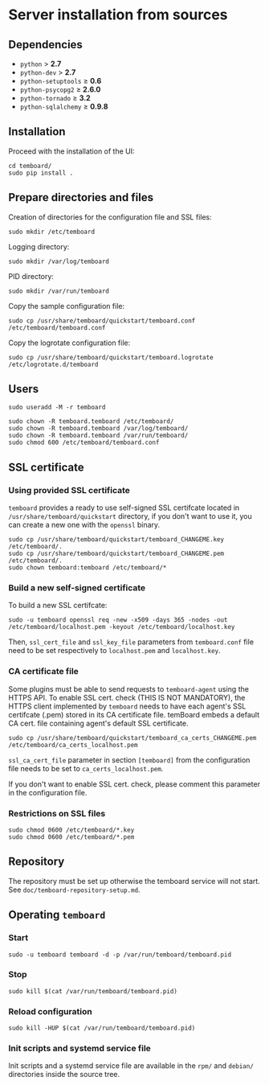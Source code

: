 <h1>Server installation from sources</h1>

## Dependencies

  - `python` &gt; **2.7**
  - `python-dev` &gt; **2.7**
  - `python-setuptools` &ge; **0.6**
  - `python-psycopg2` &ge; **2.6.0**
  - `python-tornado` &ge; **3.2**
  - `python-sqlalchemy` &ge; **0.9.8**

## Installation

Proceed with the installation of the UI:

```
cd temboard/
sudo pip install .
```

## Prepare directories and files

Creation of directories for the configuration file and SSL files:
```
sudo mkdir /etc/temboard
```

Logging directory:
```
sudo mkdir /var/log/temboard
```

PID directory:
```
sudo mkdir /var/run/temboard
```

Copy the sample configuration file:
```
sudo cp /usr/share/temboard/quickstart/temboard.conf /etc/temboard/temboard.conf
```

Copy the logrotate configuration file:
```
sudo cp /usr/share/temboard/quickstart/temboard.logrotate /etc/logrotate.d/temboard
```

## Users

```
sudo useradd -M -r temboard
```

```
sudo chown -R temboard.temboard /etc/temboard/
sudo chown -R temboard.temboard /var/log/temboard/
sudo chown -R temboard.temboard /var/run/temboard/
sudo chmod 600 /etc/temboard/temboard.conf
```

## SSL certificate

### Using provided SSL certificate
`temboard` provides a ready to use self-signed SSL certifcate located in `/usr/share/temboard/quickstart` directory, if you don't want to use it, you can create a new one with the `openssl` binary.
```
sudo cp /usr/share/temboard/quickstart/temboard_CHANGEME.key /etc/temboard/.
sudo cp /usr/share/temboard/quickstart/temboard_CHANGEME.pem /etc/temboard/.
sudo chown temboard:temboard /etc/temboard/*
```

### Build a new self-signed certificate

To build a new SSL certifcate:
```
sudo -u temboard openssl req -new -x509 -days 365 -nodes -out /etc/temboard/localhost.pem -keyout /etc/temboard/localhost.key
```

Then, `ssl_cert_file` and `ssl_key_file` parameters from `temboard.conf` file need to be set respectively to `localhost.pem` and `localhost.key`.

### CA certificate file

Some plugins must be able to send requests to `temboard-agent` using the HTTPS API. To enable SSL cert. check (THIS IS NOT MANDATORY), the HTTPS client implemented by `temboard` needs to have each agent's SSL certifcate (.pem) stored in its CA certificate file. temBoard embeds a default CA cert. file containing agent's default SSL certificate.

```
sudo cp /usr/share/temboard/quickstart/temboard_ca_certs_CHANGEME.pem /etc/temboard/ca_certs_localhost.pem
```

`ssl_ca_cert_file` parameter in section `[temboard]` from the configuration file needs to be set to `ca_certs_localhost.pem`.

If you don't want to enable SSL cert. check, please comment this parameter in the configuration file.

### Restrictions on SSL files
```
sudo chmod 0600 /etc/temboard/*.key
sudo chmod 0600 /etc/temboard/*.pem
```

## Repository

The repository must be set up otherwise the temboard service will not start. See `doc/temboard-repository-setup.md`.

## Operating `temboard`

### Start
```
sudo -u temboard temboard -d -p /var/run/temboard/temboard.pid
```

### Stop
```
sudo kill $(cat /var/run/temboard/temboard.pid)
```

### Reload configuration
```
sudo kill -HUP $(cat /var/run/temboard/temboard.pid)
```

### Init scripts and systemd service file

Init scripts and a systemd service file are available in the `rpm/` and `debian/` directories inside the source tree.
